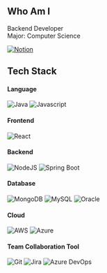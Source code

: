 <h2 align = "left">Who Am I</h2>
<span align = "left"> 
  
  <span>Backend Developer</span> </br>
  <span>Major: Computer Science</span>
  
[![Notion](https://img.shields.io/badge/notion-181717?style=for-the-badge&logo=Notion&logoColor=white)](https://ribbon-alyssum-680.notion.site/e9d79fe7fdf04b4785fc9873d58ad451)

</span>

<h2 align = "left">Tech Stack</h2>

<span align = "left">

  <h4 align = "left">Language</h4>
  
  ![Java](https://img.shields.io/badge/java-007396?style=for-the-badge&logo=java&logoColor=white)
  ![Javascript](https://img.shields.io/badge/javascript-F7DF1E?style=for-the-badge&logo=javascript&logoColor=white)
  
  <h4 align = "left">Frontend</h4>
  
  ![React](https://img.shields.io/badge/react-61DAFB?style=for-the-badge&logo=react&logoColor=white)
  
  <h4 align = "left">Backend</h4>
  
  ![NodeJS](https://img.shields.io/badge/node.js-339933?style=for-the-badge&logo=node.js&logoColor=white)
  ![Spring Boot](https://img.shields.io/badge/springboot-6DB33F?style=for-the-badge&logo=springboot&logoColor=white)
  
  <h4 align = "left">Database</h4>
  
  ![MongoDB](https://img.shields.io/badge/mongoDB-47A248?style=for-the-badge&logo=mongoDB&logoColor=white)
  ![MySQL](https://img.shields.io/badge/mysql-4479A1?style=for-the-badge&logo=mysql&logoColor=white)
  ![Oracle](https://img.shields.io/badge/oracle-F80000?style=for-the-badge&logo=oracle&logoColor=white)
  
  <h4 align = "left">Cloud</h4>
  
  ![AWS](https://img.shields.io/badge/AWS-232F3E.svg?style=for-the-badge&logo=amazon-aws&logoColor=white)
  ![Azure](https://img.shields.io/badge/azure-0078D4?style=for-the-badge&logo=microsoft-azure&logoColor=white)
  
  <h4 align = "left">Team Collaboration Tool</h4>
  
  ![Git](https://img.shields.io/badge/git-%23F05033.svg?style=for-the-badge&logo=git&logoColor=white)
  ![Jira](https://img.shields.io/badge/jira-0052CC.svg?style=for-the-badge&logo=jira&logoColor=white)
  ![Azure DevOps](https://img.shields.io/badge/azuredevops-0078D7.svg?style=for-the-badge&logo=azure-devops&logoColor=white)
  
</span>
